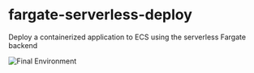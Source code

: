 # fargate-serverless-deploy

Deploy a containerized application to ECS using the serverless Fargate backend

![Final Environment](https://user-images.githubusercontent.com/3911650/56943937-e643d580-6ade-11e9-803a-e3a8371dfe21.png)
